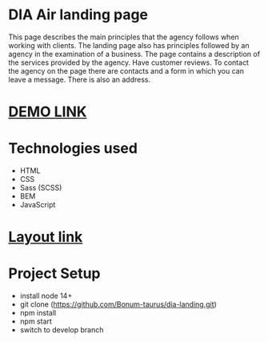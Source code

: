 # DIA Air landing page

This page describes the main principles that the agency follows when working with clients. The landing page also has principles followed by an agency in the examination of a business. The page contains a description of the services provided by the agency. Have customer reviews. To contact the agency on the page there are contacts and a form in which you can leave a message. There is also an address.

# [DEMO LINK](https://bonum-taurus.github.io/dia-landing/)

# Technologies used
- HTML
- CSS
- Sass (SCSS)
- BEM
- JavaScript

# [Layout link](https://www.figma.com/file/7qwsWggv9BAxMi2VPhBuPr/Air-(formerly-Dia))

# Project Setup
- install node 14+
- git clone (https://github.com/Bonum-taurus/dia-landing.git)
- npm install
- npm start 
- switch to develop branch
